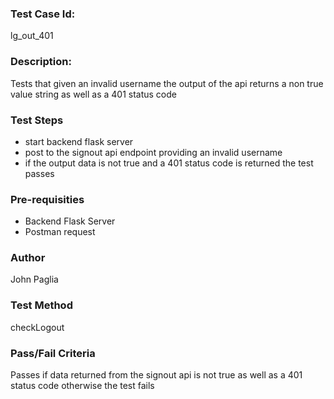 ### Test Case Id: 
lg_out_401

### Description:
Tests that given an invalid username the output of the api returns a 
non true value string as well as a 401 status code

### Test Steps
- start backend flask server
- post to the signout api endpoint providing an invalid username
- if the output data is not true and a 401 status code is returned 
the test passes


### Pre-requisities
- Backend Flask Server
- Postman request

### Author
John Paglia

### Test Method
checkLogout

### Pass/Fail Criteria
Passes if data returned from the signout api is not true as well as a 401 status code otherwise the test fails 